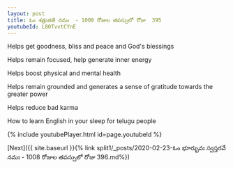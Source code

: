 ```yaml
---
layout: post
title: ఓం శత్రుజితే నమః  - 1008 రోజుల తపస్సులో రోజు  395
youtubeId: L80TvvtCYnE
---
```

 
 
Helps get goodness, bliss and peace and God's blessings
 
Helps remain focused, help generate inner energy 
 
Helps boost physical and mental health 
 
Helps remain grounded and generates a sense of gratitude towards the greater power 
 
Helps reduce bad karma
 
How to learn English in your sleep for telugu people
 
 
 
 


{% include youtubePlayer.html id=page.youtubeId %}
 
[Next]({{ site.baseurl }}{% link split1/_posts/2020-02-23-ఓం భూర్భువః స్వస్తరవే నమః  - 1008 రోజుల తపస్సులో రోజు  396.md%})
 
